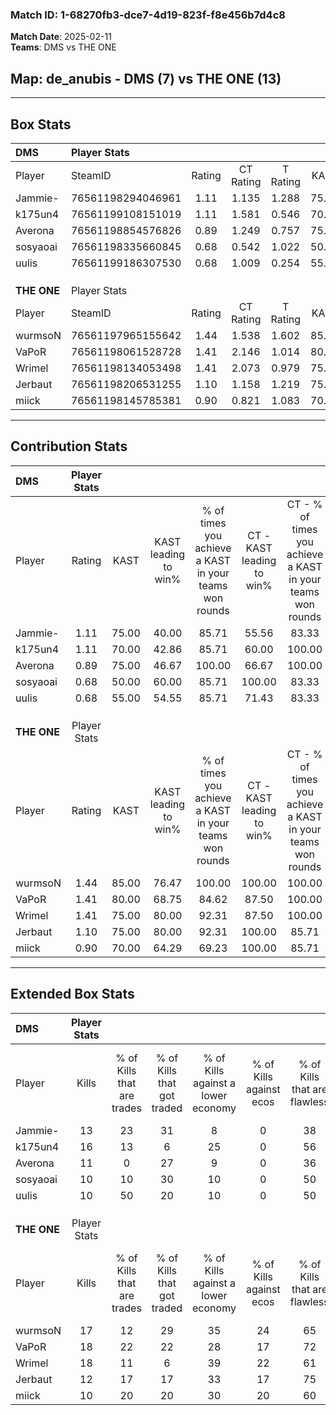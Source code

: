 ### Match ID: 1-68270fb3-dce7-4d19-823f-f8e456b7d4c8  
**Match Date**: 2025-02-11  
**Teams**: DMS vs THE ONE  

## **Map**: de_anubis - DMS (7) vs THE ONE (13)  
---  

## Box Stats  

| **DMS**     | Player Stats      |        |           |          |       |       |       |         |        |      |     |
| :- | :- | :-: | :-: | :-: | :-: | :-: | :-: | :-: | :-: | :-: | :-: |
| Player      | SteamID           | Rating | CT Rating | T Rating | KAST  |  ADR  | Kills | Assists | Deaths | K/D  | HS% |
| Jammie-     | 76561198294046961 |  1.11  |   1.135   |  1.288   | 75.00 | 84.1  |  13   |    8    |   14   | 0.93 | 53  |
| k175un4     | 76561199108151019 |  1.11  |   1.581   |  0.546   | 70.00 | 66.5  |  16   |    2    |   14   | 1.14 | 12  |
| Averona     | 76561198854576826 |  0.89  |   1.249   |  0.757   | 75.00 | 67.1  |  11   |    4    |   16   | 0.69 | 63  |
| sosyaoai    | 76561198335660845 |  0.68  |   0.542   |  1.022   | 50.00 | 61.5  |  10   |    5    |   15   | 0.67 | 50  |
| uulis       | 76561199186307530 |  0.68  |   1.009   |  0.254   | 55.00 | 56.7  |  10   |    6    |   16   | 0.63 | 30  |
|             |                   |        |           |          |       |       |       |         |        |      |     |
|             |                   |        |           |          |       |       |       |         |        |      |     |
|             |                   |        |           |          |       |       |       |         |        |      |     |
| **THE ONE** | Player Stats      |        |           |          |       |       |       |         |        |      |     |
| Player      | SteamID           | Rating | CT Rating | T Rating | KAST  |  ADR  | Kills | Assists | Deaths | K/D  | HS% |
| wurmsoN     | 76561197965155642 |  1.44  |   1.538   |  1.602   | 85.00 | 103.7 |  17   |    8    |   13   | 1.31 | 47  |
| VaPoR       | 76561198061528728 |  1.41  |   2.146   |  1.014   | 80.00 | 77.1  |  18   |    1    |   10   | 1.80 | 11  |
| Wrimel      | 76561198134053498 |  1.41  |   2.073   |  0.979   | 75.00 | 98.3  |  18   |    6    |   12   | 1.50 | 44  |
| Jerbaut     | 76561198206531255 |  1.10  |   1.158   |  1.219   | 75.00 | 70.9  |  12   |    8    |   11   | 1.09 | 41  |
| miick       | 76561198145785381 |  0.90  |   0.821   |  1.083   | 70.00 | 74.9  |  10   |    5    |   14   | 0.71 | 80  |
---  

## Contribution Stats  

| **DMS**     | Player Stats |       |                      |                                                        |                           |                                                             |                          |                                                            |
| :- | :-: | :-: | :-: | :-: | :-: | :-: | :-: | :-: |
| Player      |    Rating    | KAST  | KAST leading to win% | % of times you achieve a KAST in your teams won rounds | CT - KAST leading to win% | CT - % of times you achieve a KAST in your teams won rounds | T - KAST leading to win% | T - % of times you achieve a KAST in your teams won rounds |
| Jammie-     |     1.11     | 75.00 |        40.00         |                         85.71                          |           55.56           |                            83.33                            |          16.67           |                           100.00                           |
| k175un4     |     1.11     | 70.00 |        42.86         |                         85.71                          |           60.00           |                           100.00                            |           0.00           |                            0.00                            |
| Averona     |     0.89     | 75.00 |        46.67         |                         100.00                         |           66.67           |                           100.00                            |          16.67           |                           100.00                           |
| sosyaoai    |     0.68     | 50.00 |        60.00         |                         85.71                          |          100.00           |                            83.33                            |          20.00           |                           100.00                           |
| uulis       |     0.68     | 55.00 |        54.55         |                         85.71                          |           71.43           |                            83.33                            |          25.00           |                           100.00                           |
|             |              |       |                      |                                                        |                           |                                                             |                          |                                                            |
|             |              |       |                      |                                                        |                           |                                                             |                          |                                                            |
|             |              |       |                      |                                                        |                           |                                                             |                          |                                                            |
| **THE ONE** | Player Stats |       |                      |                                                        |                           |                                                             |                          |                                                            |
| Player      |    Rating    | KAST  | KAST leading to win% | % of times you achieve a KAST in your teams won rounds | CT - KAST leading to win% | CT - % of times you achieve a KAST in your teams won rounds | T - KAST leading to win% | T - % of times you achieve a KAST in your teams won rounds |
| wurmsoN     |     1.44     | 85.00 |        76.47         |                         100.00                         |          100.00           |                           100.00                            |          60.00           |                           100.00                           |
| VaPoR       |     1.41     | 80.00 |        68.75         |                         84.62                          |           87.50           |                           100.00                            |          50.00           |                           66.67                            |
| Wrimel      |     1.41     | 75.00 |        80.00         |                         92.31                          |           87.50           |                           100.00                            |          71.43           |                           83.33                            |
| Jerbaut     |     1.10     | 75.00 |        80.00         |                         92.31                          |          100.00           |                            85.71                            |          66.67           |                           100.00                           |
| miick       |     0.90     | 70.00 |        64.29         |                         69.23                          |          100.00           |                            85.71                            |          37.50           |                           50.00                            |
---  

## Extended Box Stats  

| **DMS**     | Player Stats |                            |                            |                                    |                         |                              |                                 |        |                             |                                     |                          |                               |                            |
| :- | :-: | :-: | :-: | :-: | :-: | :-: | :-: | :-: | :-: | :-: | :-: | :-: | :-: |
| Player      |    Kills     | % of Kills that are trades | % of Kills that got traded | % of Kills against a lower economy | % of Kills against ecos | % of Kills that are flawless | % of Kills that are close duels | Deaths | % of Deaths that get traded | % of Deaths against a lower economy | % of Deaths against ecos | % of Deaths that are flawless | % of Deaths that are close |
| Jammie-     |      13      |             23             |             31             |                 8                  |            0            |              38              |               15                |   14   |             21              |                 14                  |            0             |              64               |             14             |
| k175un4     |      16      |             13             |             6              |                 25                 |            0            |              56              |                0                |   14   |             14              |                  7                  |            0             |              86               |             7              |
| Averona     |      11      |             0              |             27             |                 9                  |            0            |              36              |                0                |   16   |             38              |                 13                  |            0             |              63               |             0              |
| sosyaoai    |      10      |             10             |             30             |                 10                 |            0            |              50              |               20                |   15   |             13              |                 13                  |            0             |              60               |             7              |
| uulis       |      10      |             50             |             20             |                 10                 |            0            |              50              |                0                |   16   |              6              |                  6                  |            0             |              63               |             0              |
|             |              |                            |                            |                                    |                         |                              |                                 |        |                             |                                     |                          |                               |                            |
|             |              |                            |                            |                                    |                         |                              |                                 |        |                             |                                     |                          |                               |                            |
|             |              |                            |                            |                                    |                         |                              |                                 |        |                             |                                     |                          |                               |                            |
| **THE ONE** | Player Stats |                            |                            |                                    |                         |                              |                                 |        |                             |                                     |                          |                               |                            |
| Player      |    Kills     | % of Kills that are trades | % of Kills that got traded | % of Kills against a lower economy | % of Kills against ecos | % of Kills that are flawless | % of Kills that are close duels | Deaths | % of Deaths that get traded | % of Deaths against a lower economy | % of Deaths against ecos | % of Deaths that are flawless | % of Deaths that are close |
| wurmsoN     |      17      |             12             |             29             |                 35                 |           24            |              65              |                0                |   13   |             38              |                 31                  |            8             |              46               |             15             |
| VaPoR       |      18      |             22             |             22             |                 28                 |           17            |              72              |                0                |   10   |             20              |                 20                  |            0             |              40               |             0              |
| Wrimel      |      18      |             11             |             6              |                 39                 |           22            |              61              |                0                |   12   |              0              |                 17                  |            0             |              42               |             8              |
| Jerbaut     |      12      |             17             |             17             |                 33                 |           17            |              75              |               17                |   11   |             27              |                  9                  |            0             |              73               |             9              |
| miick       |      10      |             20             |             20             |                 30                 |           20            |              60              |               20                |   14   |             21              |                 14                  |            0             |              36               |             0              |
